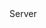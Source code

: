 <function name="GetChokedPackets" parent="CNetChan" type="classfunc">
	<description>
		<added version="0.7"></added>
	</description>
	<realm>Server</realm>
	<rets>
		<ret name="chokedPackets" type="number"></ret>
	</rets>
</function>